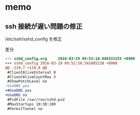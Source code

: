 # memo


## ssh 接続が遅い問題の修正

/etc/ssh/sshd_config を修正

差分
```patch
--- sshd_config.org     2016-03-29 09:53:10.886333155 +0900
+++ sshd_config 2016-03-29 09:52:58.541605238 +0900
@@ -119,7 +119,8 @@
 #ClientAliveInterval 0
 #ClientAliveCountMax 3
 #ShowPatchLevel no
-UseDNS yes
+#UseDNS yes
+UseDNS no
 #PidFile /var/run/sshd.pid
 #MaxStartups 10:30:100
 #PermitTunnel no
```
